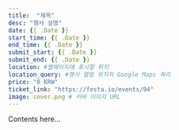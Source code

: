 ```yaml
---
title:  "제목"
desc: "행사 설명"
date: {{ .Date }}
start_time: {{ .Date }}
end_time: {{ .Date }}
submit_start: {{ .Date }}
submit_end: {{ .Date }}
location: #웹페이지에 표시할 위치
location_query: #행사 열릴 위치의 Google Maps 쿼리
price: "0 KRW"
ticket_link: "https://festa.io/events/94"
image: cover.png # 커버 이미지 URL
---
```


Contents here...